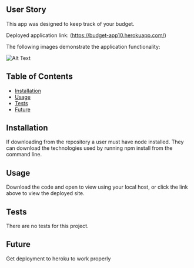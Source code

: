 ## User Story

This app was designed to keep track of your budget.

Deployed application link: (https://budget-app10.herokuapp.com/)

The following images demonstrate the application functionality:

![Alt Text](./assets/example1.PNG)



## Table of Contents

* [Installation](#installation)
* [Usage](#usage)
* [Tests](#tests)
* [Future](#future)


## Installation

If downloading from the repository a user must have node installed.  They can download the technologies used by running npm install from the command line.


## Usage 

Download the code and open to view using your local host, or click the link above to view the deployed site.


## Tests

There are no tests for this project.

## Future 

Get deployment to heroku to work properly
